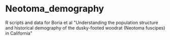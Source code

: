 # Neotoma_demography
R scripts and data for Boria et al "Understanding the population structure and historical demography of the dusky-footed woodrat (Neotoma fuscipes) in California"
